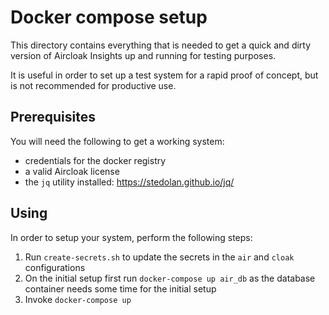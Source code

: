 Docker compose setup
====================

This directory contains everything that is needed to get a quick and dirty
version of Aircloak Insights up and running for testing purposes.

It is useful in order to set up a test system for a rapid proof of concept,
but is not recommended for productive use.

## Prerequisites

You will need the following to get a working system:

- credentials for the docker registry
- a valid Aircloak license
- the `jq` utility installed: https://stedolan.github.io/jq/

## Using

In order to setup your system, perform the following steps:

1. Run `create-secrets.sh` to update the secrets in the `air` and `cloak` configurations
1. On the initial setup first run `docker-compose up air_db` as the database container needs some time for the initial
   setup
1. Invoke `docker-compose up`
